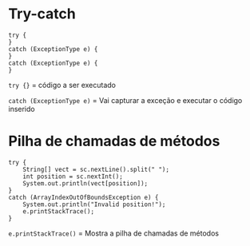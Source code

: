 # Try-catch
```
try {
}
catch (ExceptionType e) {
}
catch (ExceptionType e) {
}
```
`try {}` = código a ser executado

`catch (ExceptionType e)` = Vai capturar a exceção e executar o código inserido

# Pilha de chamadas de métodos
```
try {
    String[] vect = sc.nextLine().split(" ");
    int position = sc.nextInt();
    System.out.println(vect[position]);
}
catch (ArrayIndexOutOfBoundsException e) {
    System.out.println("Invalid position!");
    e.printStackTrace();
}
```
`e.printStackTrace()` = Mostra a pilha de chamadas de métodos